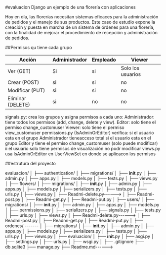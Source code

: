 #evaluacion
Django un ejemplo de una florería con aplicaciones

Hoy en día, las florerías necesitan sistemas eficaces para la administración de pedidos y el manejo de sus productos. Este caso de estudio expone la creación y puesta en marcha de un sistema de órdenes para una florería, con la finalidad de mejorar el procedimiento de recepción y administración de pedidos.

##Permisos qu tiene cada grupo 

|Acción     | Administrador | Empleado      | Viewer    |
|-----------|---------------|---------------|-----------|
|Ver (GET)   |Si             | si            |Solo los usuarios|
|Crear (POST)| si           | si            | no 
|Modificar (PUT)| si        | si               | no
|Eliminar (DELETE)| si      | no               | no

signals.py: crea los grupos y asigna permisos a cada uno:
Administrador: tiene todos los permisos (add, change, delete y view).
Editor: solo tiene el permiso change_customuser
Viewer: solo tiene el permiso view_customuser
permissions.py (IsAdminOrEditor) verifica:
    si el usuario esta en el grupo Administrador tieneacceso total
    si el usuario esta en el grupo Editor y  tiene el permiso change_customuser (solo puede modificar)
ii el usuario solo tiene permisos de visualización no podr modificar
views.py usa IsAdminOrEditor en UserViewSet en donde se aplicacon los permisos

##estrutura del proyecto 

evaluacion/
│
├── authentication/
│   ├── migrations/
│   ├── __init__.py
│   ├── admin.py
│   ├── apps.py
│   ├── models.py
│   ├── tests.py
│   ├── views.py
│
├── flowers/
│   ├── migrations/
│   ├── __init__.py
│   ├── admin.py
│   ├── apps.py
│   ├── models.py
│   ├── serializers.py
│   ├── tests.py
│   ├── urls.py
│   ├── views.py
│   ├── Readmi-delete.py------> <AQUI ESTA LA DOCUMENTACION DE LAS APIs>
│   ├── Readmi-post.py
│   ├── Readmi-get.py
│   ├── Readmi-put.py
│
├── users/
│   ├── migrations/
│   ├── __init__.py
│   ├── admin.py
│   ├── apps.py
│   ├── models.py
│   ├── permissions.py
│   ├── serializers.py
│   ├── signals.py
│   ├── tests.py
│   ├── urls.py
│   ├── views.py
│   ├── Readmi-delete.py------> <AQUI ESTA LA DOCUMENTACION DE LAS APIs>
│   ├── Readmi-post.py
│   ├── Readmi-get.py
│   ├── Readmi-put.py
│
├── ordenes/ -------<En desarrollo>
│   ├── migrations/
│   ├── __init__.py
│   ├── admin.py
│   ├── apps.py
│   ├── models.py
│   ├── serializers.py
│   ├── tests.py
│   ├── urls.py
│   ├── views.py
│
├── evaluacion/
│   ├── __init__.py
│   ├── asgi.py
│   ├── settings.py
│   ├── urls.py
│   ├── wsgi.py
│
├── .gitignore
├── db.sqlite3
├── manage.py
├── Readme.md------> <README GENERAL >


